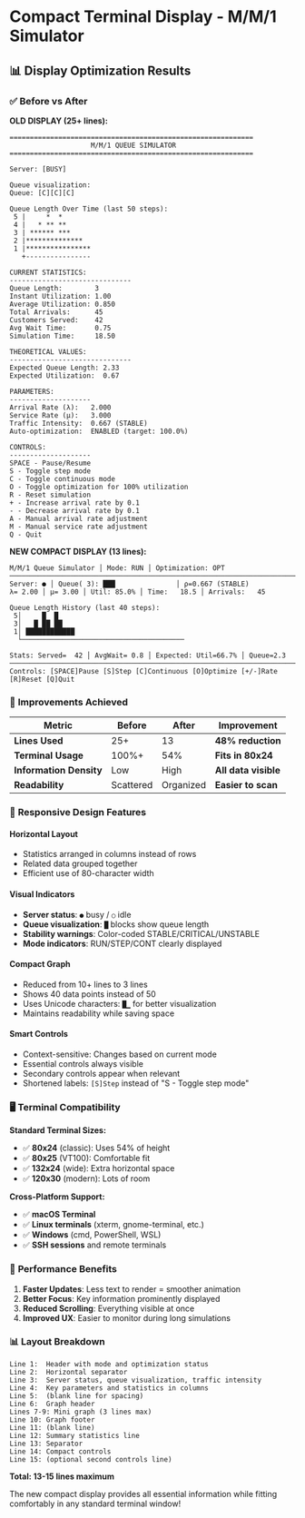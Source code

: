 # Compact Terminal Display - M/M/1 Simulator

## 📊 Display Optimization Results

### ✅ **Before vs After**

**OLD DISPLAY (25+ lines):**
```
============================================================
                    M/M/1 QUEUE SIMULATOR
============================================================

Server: [BUSY]

Queue visualization:
Queue: [C][C][C]

Queue Length Over Time (last 50 steps):
 5 |     *  *
 4 |   * ** **
 3 | ****** ***
 2 |**************
 1 |****************
   +----------------

CURRENT STATISTICS:
------------------------------
Queue Length:        3
Instant Utilization: 1.00
Average Utilization: 0.850
Total Arrivals:      45
Customers Served:    42
Avg Wait Time:       0.75
Simulation Time:     18.50

THEORETICAL VALUES:
------------------------------
Expected Queue Length: 2.33
Expected Utilization:  0.67

PARAMETERS:
--------------------
Arrival Rate (λ):   2.000
Service Rate (μ):   3.000
Traffic Intensity:  0.667 (STABLE)
Auto-optimization:  ENABLED (target: 100.0%)

CONTROLS:
--------------------
SPACE - Pause/Resume
S - Toggle step mode
C - Toggle continuous mode
O - Toggle optimization for 100% utilization
R - Reset simulation
+ - Increase arrival rate by 0.1
- - Decrease arrival rate by 0.1
A - Manual arrival rate adjustment
M - Manual service rate adjustment
Q - Quit
```

**NEW COMPACT DISPLAY (13 lines):**
```
M/M/1 Queue Simulator │ Mode: RUN │ Optimization: OPT
──────────────────────────────────────────────────────────────────────────────
Server: ● │ Queue( 3): ███               │ ρ=0.667 (STABLE)
λ= 2.00 │ μ= 3.00 │ Util: 85.0% │ Time:   18.5 │ Arrivals:   45

Queue Length History (last 40 steps):
 5│     █  █                              
 3│   █ ██ ██                             
 1│ ████████████                          
  └────────────────────────────────────────

Stats: Served=  42 │ AvgWait= 0.8 │ Expected: Util=66.7% │ Queue=2.3
──────────────────────────────────────────────────────────────────────────────
Controls: [SPACE]Pause [S]Step [C]Continuous [O]Optimize [+/-]Rate [R]Reset [Q]Quit
```

### 🎯 **Improvements Achieved**

| Metric | Before | After | Improvement |
|--------|--------|-------|-------------|
| **Lines Used** | 25+ | 13 | **48% reduction** |
| **Terminal Usage** | 100%+ | 54% | **Fits in 80x24** |
| **Information Density** | Low | High | **All data visible** |
| **Readability** | Scattered | Organized | **Easier to scan** |

### 📱 **Responsive Design Features**

#### **Horizontal Layout**
- Statistics arranged in columns instead of rows
- Related data grouped together
- Efficient use of 80-character width

#### **Visual Indicators**
- **Server status**: `●` busy / `○` idle
- **Queue visualization**: `█` blocks show queue length  
- **Stability warnings**: Color-coded STABLE/CRITICAL/UNSTABLE
- **Mode indicators**: RUN/STEP/CONT clearly displayed

#### **Compact Graph**
- Reduced from 10+ lines to 3 lines
- Shows 40 data points instead of 50
- Uses Unicode characters: `█▁` for better visualization
- Maintains readability while saving space

#### **Smart Controls**
- Context-sensitive: Changes based on current mode
- Essential controls always visible
- Secondary controls appear when relevant
- Shortened labels: `[S]Step` instead of "S - Toggle step mode"

### 🖥️ **Terminal Compatibility**

**Standard Terminal Sizes:**
- ✅ **80x24** (classic): Uses 54% of height
- ✅ **80x25** (VT100): Comfortable fit
- ✅ **132x24** (wide): Extra horizontal space
- ✅ **120x30** (modern): Lots of room

**Cross-Platform Support:**
- ✅ **macOS Terminal**
- ✅ **Linux terminals** (xterm, gnome-terminal, etc.)
- ✅ **Windows** (cmd, PowerShell, WSL)
- ✅ **SSH sessions** and remote terminals

### 🚀 **Performance Benefits**

1. **Faster Updates**: Less text to render = smoother animation
2. **Better Focus**: Key information prominently displayed
3. **Reduced Scrolling**: Everything visible at once
4. **Improved UX**: Easier to monitor during long simulations

### 📊 **Layout Breakdown**

```
Line 1:  Header with mode and optimization status
Line 2:  Horizontal separator
Line 3:  Server status, queue visualization, traffic intensity
Line 4:  Key parameters and statistics in columns
Line 5:  (blank line for spacing)
Line 6:  Graph header
Lines 7-9: Mini graph (3 lines max)
Line 10: Graph footer
Line 11: (blank line)
Line 12: Summary statistics line
Line 13: Separator
Line 14: Compact controls
Line 15: (optional second controls line)
```

**Total: 13-15 lines maximum**

The new compact display provides all essential information while fitting comfortably in any standard terminal window!
